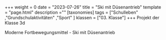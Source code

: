 +++
weight = 0
date = "2023-07-26"
title = "Ski mit Düsenantrieb"
template = "page.html"
description =""
[taxonomies]
tags = ["Schulleben" ,"Grundschulaktivitäten" ,"Sport" ]
klassen = ["03. Klasse"]
+++
Projekt der Klasse 3d
<!-- more -->
Moderne Fortbewegungsmittel -  Ski mit Düsenantrieb
